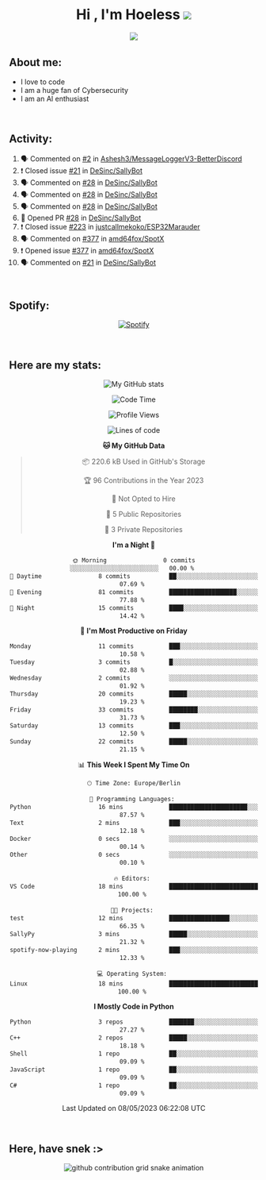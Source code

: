 <h1 align="center">Hi , I'm Hoeless <img src="https://media.giphy.com/media/hvRJCLFzcasrR4ia7z/giphy.gif" width="35"></h1>
<p align="center">
  <a href="https://git.io/typing-svg"><img src="https://readme-typing-svg.demolab.com?font=Roboto+Mono&weight=300&size=28&duration=4000&pause=100&color=C109F7&center=true&vCenter=true&width=580&height=127&lines=I'm+a+programmer;I'm+an+AI+enthusiast;I'm+a+big+fan+of+Neural+Networks;I'm+interested+in+Computer+Science;I+love+Cybersecurity;By+the+way+I+use+Arch+%F0%9F%92%80"></a>
</p>

## About me:

- I love to code
- I am a huge fan of Cybersecurity
- I am an AI enthusiast 

<br>

## Activity:

  <!--START_SECTION:activity-->
1. 🗣 Commented on [#2](https://github.com/Ashesh3/MessageLoggerV3-BetterDiscord/issues/2) in [Ashesh3/MessageLoggerV3-BetterDiscord](https://github.com/Ashesh3/MessageLoggerV3-BetterDiscord)
2. ❗️ Closed issue [#21](https://github.com/DeSinc/SallyBot/issues/21) in [DeSinc/SallyBot](https://github.com/DeSinc/SallyBot)
3. 🗣 Commented on [#28](https://github.com/DeSinc/SallyBot/issues/28) in [DeSinc/SallyBot](https://github.com/DeSinc/SallyBot)
4. 🗣 Commented on [#28](https://github.com/DeSinc/SallyBot/issues/28) in [DeSinc/SallyBot](https://github.com/DeSinc/SallyBot)
5. 🗣 Commented on [#28](https://github.com/DeSinc/SallyBot/issues/28) in [DeSinc/SallyBot](https://github.com/DeSinc/SallyBot)
6. 💪 Opened PR [#28](https://github.com/DeSinc/SallyBot/pull/28) in [DeSinc/SallyBot](https://github.com/DeSinc/SallyBot)
7. ❗️ Closed issue [#223](https://github.com/justcallmekoko/ESP32Marauder/issues/223) in [justcallmekoko/ESP32Marauder](https://github.com/justcallmekoko/ESP32Marauder)
8. 🗣 Commented on [#377](https://github.com/amd64fox/SpotX/issues/377) in [amd64fox/SpotX](https://github.com/amd64fox/SpotX)
9. ❗️ Opened issue [#377](https://github.com/amd64fox/SpotX/issues/377) in [amd64fox/SpotX](https://github.com/amd64fox/SpotX)
10. 🗣 Commented on [#21](https://github.com/DeSinc/SallyBot/issues/21) in [DeSinc/SallyBot](https://github.com/DeSinc/SallyBot)
  <!--END_SECTION:activity-->

<br>

## Spotify:

<div align="center">

[![Spotify](https://whois-hoeless.vercel.app/api/spotify)](https://open.spotify.com/user/heanchenhorst)
</div>

<br>

## Here are my stats:

<div align="center">
  
![My GitHub stats](https://github-readme-stats.vercel.app/api?username=whois-hoeless&count_private=true&show_icons=true&theme=radical)
<!--START_SECTION:waka-->
![Code Time](http://img.shields.io/badge/Code%20Time-18%20mins-blue)

![Profile Views](http://img.shields.io/badge/Profile%20Views-5-blue)

![Lines of code](https://img.shields.io/badge/From%20Hello%20World%20I%27ve%20Written-22.2%20thousand%20lines%20of%20code-blue)

**🐱 My GitHub Data** 

> 📦 220.6 kB Used in GitHub's Storage 
 > 
> 🏆 96 Contributions in the Year 2023
 > 
> 🚫 Not Opted to Hire
 > 
> 📜 5 Public Repositories 
 > 
> 🔑 3 Private Repositories 
 > 
**I'm a Night 🦉** 

```text
🌞 Morning                0 commits           ░░░░░░░░░░░░░░░░░░░░░░░░░   00.00 % 
🌆 Daytime                8 commits           ██░░░░░░░░░░░░░░░░░░░░░░░   07.69 % 
🌃 Evening                81 commits          ███████████████████░░░░░░   77.88 % 
🌙 Night                  15 commits          ████░░░░░░░░░░░░░░░░░░░░░   14.42 % 
```
📅 **I'm Most Productive on Friday** 

```text
Monday                   11 commits          ███░░░░░░░░░░░░░░░░░░░░░░   10.58 % 
Tuesday                  3 commits           █░░░░░░░░░░░░░░░░░░░░░░░░   02.88 % 
Wednesday                2 commits           ░░░░░░░░░░░░░░░░░░░░░░░░░   01.92 % 
Thursday                 20 commits          █████░░░░░░░░░░░░░░░░░░░░   19.23 % 
Friday                   33 commits          ████████░░░░░░░░░░░░░░░░░   31.73 % 
Saturday                 13 commits          ███░░░░░░░░░░░░░░░░░░░░░░   12.50 % 
Sunday                   22 commits          █████░░░░░░░░░░░░░░░░░░░░   21.15 % 
```


📊 **This Week I Spent My Time On** 

```text
🕑︎ Time Zone: Europe/Berlin

💬 Programming Languages: 
Python                   16 mins             ██████████████████████░░░   87.57 % 
Text                     2 mins              ███░░░░░░░░░░░░░░░░░░░░░░   12.18 % 
Docker                   0 secs              ░░░░░░░░░░░░░░░░░░░░░░░░░   00.14 % 
Other                    0 secs              ░░░░░░░░░░░░░░░░░░░░░░░░░   00.10 % 

🔥 Editors: 
VS Code                  18 mins             █████████████████████████   100.00 % 

🐱‍💻 Projects: 
test                     12 mins             █████████████████░░░░░░░░   66.35 % 
SallyPy                  3 mins              █████░░░░░░░░░░░░░░░░░░░░   21.32 % 
spotify-now-playing      2 mins              ███░░░░░░░░░░░░░░░░░░░░░░   12.33 % 

💻 Operating System: 
Linux                    18 mins             █████████████████████████   100.00 % 
```

**I Mostly Code in Python** 

```text
Python                   3 repos             ███████░░░░░░░░░░░░░░░░░░   27.27 % 
C++                      2 repos             █████░░░░░░░░░░░░░░░░░░░░   18.18 % 
Shell                    1 repo              ██░░░░░░░░░░░░░░░░░░░░░░░   09.09 % 
JavaScript               1 repo              ██░░░░░░░░░░░░░░░░░░░░░░░   09.09 % 
C#                       1 repo              ██░░░░░░░░░░░░░░░░░░░░░░░   09.09 % 
```




 Last Updated on 08/05/2023 06:22:08 UTC
<!--END_SECTION:waka-->
</div>
<br>

## Here, have snek :>
<div align="center">
<picture>
  <source media="(prefers-color-scheme: dark)" srcset="https://raw.githubusercontent.com/whois-hoeless/whois-hoeless/output/github-contribution-grid-snake-dark.svg">
  <source media="(prefers-color-scheme: light)" srcset="https://raw.githubusercontent.com/whois-hoeless/whois-hoeless/output/github-contribution-grid-snake.svg">
  <img alt="github contribution grid snake animation" src="https://raw.githubusercontent.com/whois-hoeless/whois-hoeless/output/github-contribution-grid-snake.svg">
</div>
